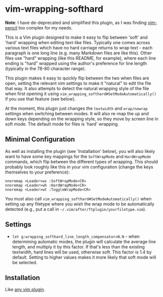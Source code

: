# vim-wrapping-softhard

**Note**: I have de-deprecated and simplified this plugin, as I was finding
[vim-pencil](https://github.com/reedes/vim-pencil) too complex for my needs.

This is a Vim plugin designed to make it easy to flip between 'soft' and 'hard'
wrapping when editing text-like files. Typically one comes across various text
files which have no hard carriage returns to wrap text - each paragraph is one
long line (e.g. many Markdown files are like this). Other files use "hard"
wrapping (like this README, for example), where each line ending is "hard"
wrapped using the author's preference for line length (typically in the 78-80
character range).

This plugin makes it easy to quickly flip between the two when files are open,
setting the relevant vim settings to make it "natural" to edit the file that
way. It also attempts to detect the natural wrapping style of the file when
first opening it using `vim_wrapping_softhard#SetModeAutomatically()` if you use
that feature (see below).

At the moment, this plugin just changes the `textwidth` and `wrap/nowrap`
settings when switching between modes. It will also re-map the up and down keys
depending on the wrapping style, so they move by screen line in soft mode. The
default mode for files is 'hard' wrapping.

## Minimal Configuration

As well as installing the plugin (see 'Installation' below), you will also
likely want to have some key mappings for the `SoftWrapMode` and `HardWrapMode`
commands, which flip between the different types of wrapping. This should
probably look roughly like this in your vim configuration (change the keys
themselves to your preference):

    nnoremap <Leader>ws :SoftWrapMode<CR>
    nnoremap <Leader>wh :HardWrapMode<CR>
    nnoremap <Leader>wt :ToggleWrapMode<CR>

You must also call `vim_wrapping_softhard#SetModeAutomatically()` when setting
up any filetype where you wish the wrap mode to be automatically detected (e.g.,
put a call in `~/.vim/after/ftplugin/yourfiletype.vim`).

## Settings

* `let g:wrapping_softhard_line_length_compensator=N.N` - when determining
  automatic modes, the plugin will calculate the average line length, and
  multiply it by this factor. If that's less than the existing textwidth, hard
  lines will be used, otherwise soft. This factor is 1.4 by default. Setting to
  higher values makes it more likely that soft mode will be selected.

## Installation

Like [any vim
plugin](https://vi.stackexchange.com/questions/613/how-do-i-install-a-plugin-in-vim-vi).
